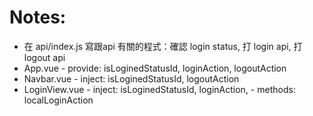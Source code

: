 # Notes:

- 在 api/index.js 寫跟api 有關的程式：確認 login status, 打 login api, 打 logout api
- App.vue       - provide: isLoginedStatusId, loginAction, logoutAction
- Navbar.vue    - inject:  isLoginedStatusId, logoutAction
- LoginView.vue - inject:  isLoginedStatusId, loginAction,
                - methods: localLoginAction
